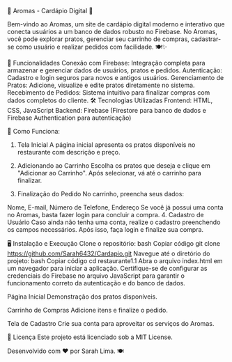 🌸 Aromas - Cardápio Digital 🌸

Bem-vindo ao Aromas, um site de cardápio digital moderno e interativo que conecta usuários a um banco de dados robusto no Firebase. No Aromas, você pode explorar pratos, gerenciar seu carrinho de compras, cadastrar-se como usuário e realizar pedidos com facilidade. 🍽️✨

🚀 Funcionalidades
Conexão com Firebase: Integração completa para armazenar e gerenciar dados de usuários, pratos e pedidos.
Autenticação: Cadastro e login seguros para novos e antigos usuários.
Gerenciamento de Pratos: Adicione, visualize e edite pratos diretamente no sistema.
Recebimento de Pedidos: Sistema intuitivo para finalizar compras com dados completos do cliente.
🛠️ Tecnologias Utilizadas
Frontend: HTML, CSS, JavaScript
Backend: Firebase (Firestore para banco de dados e Firebase Authentication para autenticação)

🎯 Como Funciona:

1. Tela Inicial
A página inicial apresenta os pratos disponíveis no restaurante com descrição e preço.

2. Adicionando ao Carrinho
Escolha os pratos que deseja e clique em "Adicionar ao Carrinho". Após selecionar, vá até o carrinho para finalizar.

3. Finalização do Pedido
No carrinho, preencha seus dados:

Nome,
E-mail,
Número de Telefone,
Endereço
Se você já possui uma conta no Aromas, basta fazer login para concluir a compra.
4. Cadastro de Usuário
Caso ainda não tenha uma conta, realize o cadastro preenchendo os campos necessários. Após isso, faça login e finalize sua compra.

🖥️ Instalação e Execução
Clone o repositório:
bash
Copiar código
git clone https://github.com/Sarah6432/Cardapio.git
Navegue até o diretório do projeto:
bash
Copiar código
cd restaurante1.1
Abra o arquivo index.html em um navegador para iniciar a aplicação.
Certifique-se de configurar as credenciais do Firebase no arquivo JavaScript para garantir o funcionamento correto da autenticação e do banco de dados.

Página Inicial
Demonstração dos pratos disponíveis.

Carrinho de Compras
Adicione itens e finalize o pedido.

Tela de Cadastro
Crie sua conta para aproveitar os serviços do Aromas.

📄 Licença
Este projeto está licenciado sob a MIT License.

Desenvolvido com ❤️ por Sarah Lima. 🍽️
